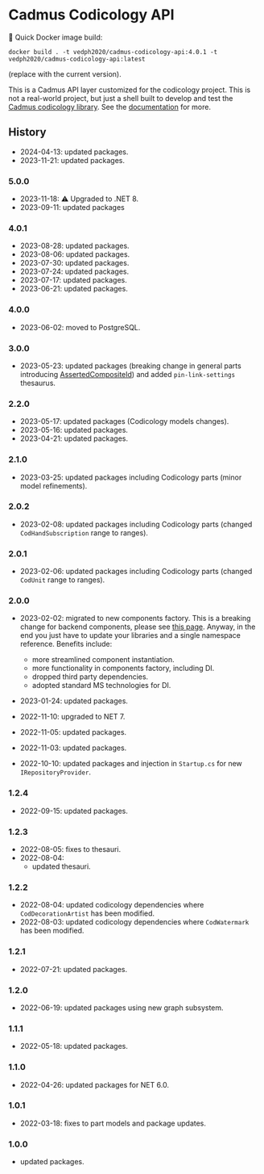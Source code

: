 ﻿# Cadmus Codicology API

🐋 Quick Docker image build:

    docker build . -t vedph2020/cadmus-codicology-api:4.0.1 -t vedph2020/cadmus-codicology-api:latest

(replace with the current version).

This is a Cadmus API layer customized for the codicology project. This is not a real-world project, but just a shell built to develop and test the [Cadmus codicology library](https://github.com/vedph/cadmus-codicology). See the [documentation](https://github.com/vedph/cadmus_doc/blob/master/guide/api.md) for more.

## History

- 2024-04-13: updated packages.
- 2023-11-21: updated packages.

### 5.0.0

- 2023-11-18: ⚠️ Upgraded to .NET 8.
- 2023-09-11: updated packages

### 4.0.1

- 2023-08-28: updated packages.
- 2023-08-06: updated packages.
- 2023-07-30: updated packages.
- 2023-07-24: updated packages.
- 2023-07-17: updated packages.
- 2023-06-21: updated packages.

### 4.0.0

- 2023-06-02: moved to PostgreSQL.

### 3.0.0

- 2023-05-23: updated packages (breaking change in general parts introducing [AssertedCompositeId](https://github.com/vedph/cadmus-bricks-shell/blob/master/projects/myrmidon/cadmus-refs-asserted-ids/README.md#asserted-composite-id)) and added `pin-link-settings` thesaurus.

### 2.2.0

- 2023-05-17: updated packages (Codicology models changes).
- 2023-05-16: updated packages.
- 2023-04-21: updated packages.

### 2.1.0

- 2023-03-25: updated packages including Codicology parts (minor model refinements).

### 2.0.2

- 2023-02-08: updated packages including Codicology parts (changed `CodHandSubscription` range to ranges).

### 2.0.1

- 2023-02-06: updated packages including Codicology parts (changed `CodUnit` range to ranges).

### 2.0.0

- 2023-02-02: migrated to new components factory. This is a breaking change for backend components, please see [this page](https://myrmex.github.io/overview/cadmus/dev/history/#2023-02-01---backend-infrastructure-upgrade). Anyway, in the end you just have to update your libraries and a single namespace reference. Benefits include:
  - more streamlined component instantiation.
  - more functionality in components factory, including DI.
  - dropped third party dependencies.
  - adopted standard MS technologies for DI.

- 2023-01-24: updated packages.
- 2022-11-10: upgraded to NET 7.
- 2022-11-05: updated packages.
- 2022-11-03: updated packages.
- 2022-10-10: updated packages and injection in `Startup.cs` for new `IRepositoryProvider`.

### 1.2.4

- 2022-09-15: updated packages.

### 1.2.3

- 2022-08-05: fixes to thesauri.
- 2022-08-04:
  - updated thesauri.

### 1.2.2

- 2022-08-04: updated codicology dependencies where `CodDecorationArtist` has been modified.
- 2022-08-03: updated codicology dependencies where `CodWatermark` has been modified.

### 1.2.1

- 2022-07-21: updated packages.

### 1.2.0

- 2022-06-19: updated packages using new graph subsystem.

### 1.1.1

- 2022-05-18: updated packages.

### 1.1.0

- 2022-04-26: updated packages for NET 6.0.

### 1.0.1

- 2022-03-18: fixes to part models and package updates.

### 1.0.0

- updated packages.
